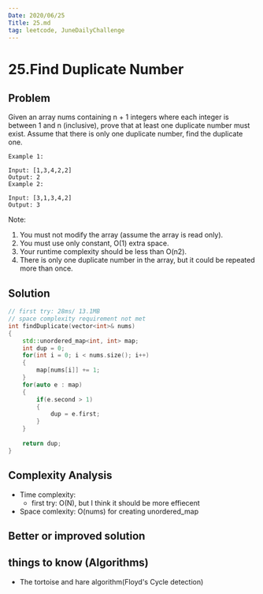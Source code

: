 ```yaml
---
Date: 2020/06/25 
Title: 25.md
tag: leetcode, JuneDailyChallenge
---
```

# 25.Find Duplicate Number

## Problem
Given an array nums containing n + 1 integers where each integer is between 1 and n (inclusive), prove that at least one duplicate number must exist. Assume that there is only one duplicate number, find the duplicate one.
```
Example 1:

Input: [1,3,4,2,2]
Output: 2
Example 2:

Input: [3,1,3,4,2]
Output: 3
```
Note:

1. You must not modify the array (assume the array is read only).
2. You must use only constant, O(1) extra space.
3. Your runtime complexity should be less than O(n2).
4. There is only one duplicate number in the array, but it could be repeated more than once.
## Solution
```cpp
// first try: 28ms/ 13.1MB
// space complexity requirement not met
int findDuplicate(vector<int>& nums) 
{
    std::unordered_map<int, int> map;
    int dup = 0;
    for(int i = 0; i < nums.size(); i++)
    {
        map[nums[i]] += 1; 
    }
    for(auto e : map)
    {
        if(e.second > 1)
        {
            dup = e.first;
        }
    }
    
    return dup;
}
```
## Complexity Analysis
- Time complexity:
    - first try: O(N), but I think it should be more effiecent
- Space comlexity: O(nums) for creating unordered_map
## Better or improved solution

## things to know (Algorithms)
- The tortoise and hare algorithm(Floyd's Cycle detection)